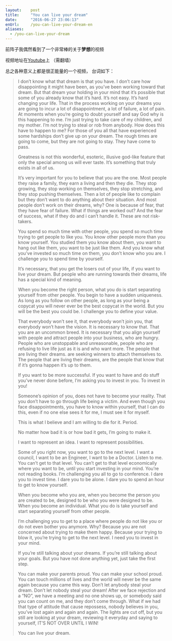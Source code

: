 ```yaml
---
layout:    post
title:     "You can live your dream"
date:      "2016-06-27 23:06:13"
enUrl:     /you-can-live-your-dream-en
aliases:
  - /you-can-live-your-dream
---
```


前阵子我偶然看到了一个非常棒的关于**梦想**的视频

<!--MORE-->

视频地址在[Youtube][dream]上 （需翻墙）

总之各种意义上都是很正能量的一个视频，
台词如下：

> I don’t know what that dream is that you have. I don’t care how disappointing it might have been, as you’ve been working toward that dream. But that dream your holding in your mind that it’s possible that some of you already know that it’s hard. It’s not easy. It’s hard changing your life. That in the process working on your dreams you are going to incur a lot of disappointment, a lot of failure, a lot of pain. At moments when you‘re going to doubt yourself and say God why is this happening to me. I’m just trying to take care of my children, and my mother. I’m not trying to steal or rob from anybody. How does this have to happen to me?
For those of you all that have experienced some hardships don’t give up on your dream. The rough times are going to come, but they are not going to stay. They have come to pass.
> 
> Greatness is not this wonderful, esoteric, illusive god-like feature that only the special among us will ever taste. It’s something that truly exists in all of us.
> 
> It’s very important for you to believe that you are the one.
> Most people they raise a family, they earn a living and then they die. They stop growing, they stop working on themselves, they stop stretching, and they stop pushing themselves. Then a lot of people like to complain but they don’t want to do anything about their situation. And most people don’t work on their dreams, why? One is because of fear, that they have fear of failure. What if things are worked out? And the fear of success, what if they do and i can’t handle it. These are not risk-takers.
> 
> You spend so much time with other people, you spend so much time trying to get people to like you. You know other people more than you know yourself. You studied them you know about them, you want to hang out like them, you want to be just like them. And you know what you’ve invested so much time on them, you don’t know who you are. I challenge you to spend time by yourself.
> 
> It’s necessary, that you get the losers out of your life, if you want to live your dream. But people who are running towards their dreams, life has a special kind of meaning.
> 
> When you become the right person, what you do is start separating yourself from other people. You begin to have a sudden uniqueness. As long as you follow on other people, as long as your being a copycat you will never ever be the best copycat in the world. But you will be the best you could be. I challenge you to define your value.
> 
> That everybody won’t see it, that everybody won’t join you, that everybody won’t have the vision. It is necessary to know that. That you are an uncommon breed.
> It is necessary that you align yourself with people and attract people into your business, who are hungry. People who are unstoppable and unreasonable, people who are refusing to live life just as it is and who want more. The people that are living their dreams. are seeking winners to attach themselves to. The people that are living their dreams, are the people that know that if it’s gonna happen it’s up to them.
> 
> If you want to be more successful. If you want to have and do stuff you’ve never done before, I’m asking you to invest in you. To invest in you!
> 
> Someone’s opinion of you, does not have to become your reality. That you don’t have to go through life being a victim. And even though you face disappointments, you have to know within yourself, that I can do this, even if no one else sees it for me, I must see it for myself.
> 
> This is what I believe and I am willing to die for it. Period.
> 
> No matter how bad it is or how bad it gets, I’m going to make it.
> 
> I want to represent an idea. I want to represent possibilities.
> 
> Some of you right now, you want to go to the next level. I want a council, I want to be an Engineer, I want to be a Doctor. Listen to me. You can’t get to that level. You can’t get to that level economically where you want to be, until you start investing in your mind. You’re not reading books. I’m challenging you all to go to conference. I dare you to invest time. I dare you to be alone. I dare you to spend an hour to get to know yourself.
> 
> When you become who you are, when you become the person you are created to be, designed to be who you were designed to be. When you become an individual. What you do is take yourself and start separating yourself from other people.
> 
> I’m challenging you to get to a place where people do not like you or do not even bother you anymore. Why? Because you are not concerned about trying to make them happy. Because your trying to blow it, you’re trying to get to the next level. I need you to invest in your mind.
> 
> If you’re still talking about your dreams. If you’re still talking about your goals. But you have not done anything yet, just take the first step.
> 
> You can make your parents proud. You can make your school proud. You can touch millions of lives and the world will never be the same again because you came this way. Don’t let anybody steal your dream. Don’t let nobody steal your dream! After we face rejection and a “NO”, we have a meeting and no one shows up, or somebody said you can count on me, and they don’t come through. What if we had that type of attitude that cause repossess, nobody believes in you, you’ve lost again and again and again. The lights are cut off, but you still are looking at your dream, reviewing it everyday and saying to yourself, IT’S NOT OVER UNTIL I WIN!
> 
> You can live your dream.

[dream]: https://www.youtube.com/watch?v=N5NF01Rpepo
